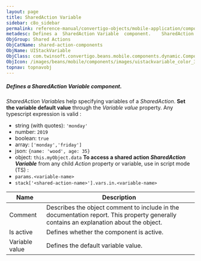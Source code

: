```yaml
---
layout: page
title: SharedAction Variable
sidebar: c8o_sidebar
permalink: reference-manual/convertigo-objects/mobile-application/components/shared-action-components/sharedaction-variable/
metadesc: Defines a  SharedAction Variable  component.    SharedAction Variable s help specifying variables of a  SharedAction .  Set the variable default value
ObjGroup: Shared Actions
ObjCatName: shared-action-components
ObjName: UIStackVariable
ObjClass: com.twinsoft.convertigo.beans.mobile.components.dynamic.ComponentManager$3
ObjIcon: /images/beans/mobile/components/images/uistackvariable_color_32x32.png
topnav: topnavobj
---
```

##### Defines a <i>SharedAction Variable</i> component. 
 <i>SharedAction Variable</i>s help specifying variables of a <i>SharedAction</i>.
<b>Set the variable default value</b> through the <i>Variable value</i> property.
Any typescript expression is valid :
 - string (with quotes): <code>'monday'</code>
 - number: <code>2019</code>
 - boolean: <code>true</code>
 - array: <code>['monday','friday']</code>
 - json: <code>{name: 'wood', age: 35}</code>
 - object: <code>this.myObject.data</code>
<b>To access a shared action <i>SharedAction Variable</i></b>
from any child <i>Action</i> property or variable, use in script mode (TS) :
 - <code>params.&lt;variable-name&gt;</code>
 - <code>stack['&lt;shared-action-name&gt;'].vars.in.&lt;variable-name&gt;</code>

Name | Description 
--- | ---
Comment | Describes the object comment to include in the documentation report.  This property generally contains an explanation about the object. 
Is active | Defines whether the component is active. 
Variable value | Defines the default variable value. 

